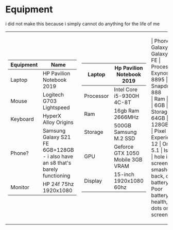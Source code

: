 #  Equipment
i did not make this because i simply cannot do anything for the life of me 

<table>
</td><td>
  
| Equipment | Name
|------------|------------------------------------|
| Laptop     | HP Pavilion Notebook 2019          |
| Mouse      | Logitech G703 Lightspeed           |
| Keyboard   | HyperX Alloy Origins  |
| Phone?     | Samsung Galaxy S21 FE 6GB+128GB - i also have an s8 that's barely functioning   |
| Monitor    | HP 24f 75hz 1920x1080              |
    
</td><td>
  
| Laptop |  Hp Pavilion Notebook 2019     
|--------|--------------------------------------|
| Processor | Intel Core i5-9300H 4C-8T         |
| Ram       | 16gb Ram 2666MHz                  |
| Storage   | 500GB Samsung M.2 SSD             |
| GPU       | Geforce GTX 1050 Mobile 3GB VRAM  |
| Display   | 15-inch 1920x1080 60hz            |

</td><td>

| Phones    | Galaxy s8 | Galaxy S21 FE 
| Processor | Exynos 8895 | Snapdragon 888   
| Ram       | 4GB | 6GB
| Storage   | 64GB | 128GB
| OS        | Pixel Experience 12 | One UI 5.1
| Issues    | hole in screen, smashed back, dead battery | Poor battery health, 2 dots on screen

</td><td>
</table>
